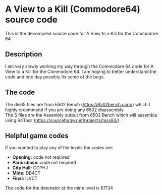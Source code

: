 # A View to a Kill (Commodore64) source code
This is the decompiled source code for A View to a Kill for the Commodore 64. 

## Description
I am very slowly working my way through the Commodore 64 code for A View to a Kill for the Commodore 64. I am hoping to better understand the code and one day possibly fix some of the bugs.

## The code

The dis65 files are from 6502 Bench (https://6502bench.com/) which I highly recommend if you are doing any 6502 disassembly.<br>
The S files are the Assembly output from 6502 Bench which will assemble using 64Tass (https://sourceforge.net/projects/tass64/).

## Helpful game codes

If you wanted to play any of the levels the codes are:
- **Opening:** code not required
- **Paris chase:** code not required
- **City Hall:** CCPHJ
- **Mine:** DB4CT
- **Final:** ILVCT

The code for the detonator at the mine level is 67134
